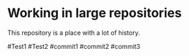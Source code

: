# Working in large repositories

This repository is a place with a lot of history.

#Test1
#Test2
#commit1
#commit2
#commit3
